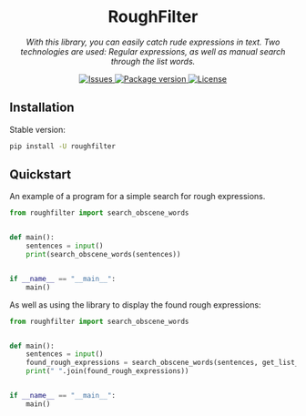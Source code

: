 <h1 align="center" name="name">RoughFilter</h1>
<p align="center">
    <em>
        With this library, you can easily catch rude expressions in text.
        Two technologies are used: Regular expressions, as well as manual search through the list words.
    </em>
</p>

<p align="center">
    <a href="https://github.com/qxtony/filtermat/issues">
        <img src="https://img.shields.io/github/issues/qxtony/filtermat" alt="Issues">
    </a>
    <a href="https://pypi.org/project/filtermat/">
        <img src="https://img.shields.io/pypi/v/filtermat?colorB=brightgreen" alt="Package version">
    </a>
    <a href="https://github.com/qxtony/filtermat/blob/main/LICENSE">
        <img src="https://img.shields.io/github/license/qxtony/filtermat.svg" alt="License">
    </a>
</p>

## Installation

Stable version:

```bash
pip install -U roughfilter
```
## Quickstart
An example of a program for a simple search for rough expressions.

```python
from roughfilter import search_obscene_words


def main():
    sentences = input()
    print(search_obscene_words(sentences))


if __name__ == "__main__":
    main()

```


As well as using the library to display the found rough expressions:
```python
from roughfilter import search_obscene_words


def main():
    sentences = input()
    found_rough_expressions = search_obscene_words(sentences, get_list_words=True)
    print(" ".join(found_rough_expressions))


if __name__ == "__main__":
    main()

```
